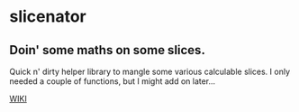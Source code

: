 # slicenator

## Doin\' some maths on some slices.

Quick n\' dirty helper library to mangle some various calculable slices. I only needed a couple of functions, but I might add on later...

[WIKI](https://github.com/PointyFluff/slicenator/wiki)
